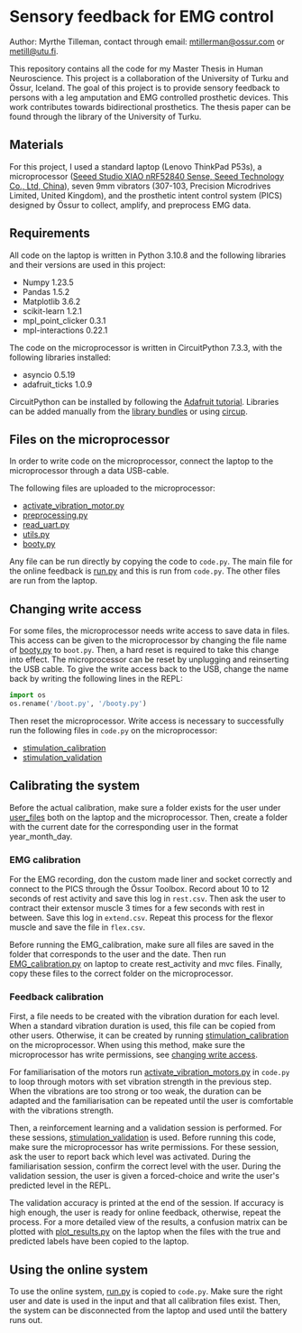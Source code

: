 # Sensory feedback for EMG control

Author: Myrthe Tilleman, contact through email: [mtillerman@ossur.com](mailto:mtillerman@ossur.com) or [metill@utu.fi](mailto:metill@utu.fi).

This repository contains all the code for my Master Thesis in Human Neuroscience.
This project is a collaboration of the University of Turku and Össur, Iceland.
The goal of this project is to provide sensory feedback to persons with a leg amputation and EMG controlled prosthetic devices.
This work contributes towards bidirectional prosthetics.
The thesis paper can be found through the library of the University of Turku.

## Materials

For this project, I used a standard laptop (Lenovo ThinkPad P53s),
a microprocessor
([Seeed Studio XIAO nRF52840 Sense, Seeed Technology Co., Ltd, China](https://www.seeedstudio.com/Seeed-XIAO-BLE-Sense-nRF52840-p-5253.html)),
seven 9mm vibrators (307-103, Precision Microdrives Limited, United Kingdom),
and the prosthetic intent control system (PICS) designed by Össur to collect, amplify, and preprocess EMG data.

## Requirements

All code on the laptop is written in Python 3.10.8 and the following libraries and their versions are used in this project:

- Numpy 1.23.5
- Pandas 1.5.2
- Matplotlib 3.6.2
- scikit-learn 1.2.1
- mpl_point_clicker 0.3.1
- mpl-interactions 0.22.1

The code on the microprocessor is written in CircuitPython 7.3.3, with the following libraries installed:
- asyncio 0.5.19
- adafruit_ticks 1.0.9

CircuitPython can be installed by following the
[Adafruit tutorial](https://learn.adafruit.com/welcome-to-circuitpython).
Libraries can be added manually from the [library bundles](https://circuitpython.org/libraries)
or using [circup](https://learn.adafruit.com/keep-your-circuitpython-libraries-on-devices-up-to-date-with-circup/overview).

## Files on the microprocessor

In order to write code on the microprocessor,
connect the laptop to the microprocessor through a data USB-cable.

The following files are uploaded to the microprocessor:

- [activate_vibration_motor.py](src/activate_vibration_motors.py)
- [preprocessing.py](src/preprocessing.py)
- [read_uart.py](src/read_uart.py)
- [utils.py](src/utils.py)
- [booty.py](src/booty.py)

Any file can be run directly by copying the code to `code.py`.
The main file for the online feedback is [run.py](src/run.py) and this is run from `code.py`.
The other files are run from the laptop.

## Changing write access

For some files, the microprocessor needs write access to save data in files.
This access can be given to the microprocessor by changing the file name of
[booty.py](src/booty.py) to `boot.py`.
Then, a hard reset is required to take this change into effect.
The microprocessor can be reset by unplugging and reinserting the USB cable.
To give the write access back to the USB, change the name back by writing the following lines in the REPL:

```python
import os
os.rename('/boot.py', '/booty.py') 
```

Then reset the microprocessor.
Write access is necessary to successfully run the following files in `code.py` on the microprocessor:

- [stimulation_calibration](src/stimulation_calibration.py)
- [stimulation_validation](src/stimulation_validation.py)

## Calibrating the system

Before the actual calibration, make sure a folder exists for the user under
[user_files](/user_files/) both on the laptop and the microprocessor.
Then, create a folder with the current date for the corresponding user in the format year_month_day.

### EMG calibration

For the EMG recording, don the custom made liner and socket correctly and connect to the PICS through the Össur Toolbox.
Record about 10 to 12 seconds of rest activity and save this log in `rest.csv`.
Then ask the user to contract their extensor muscle 3 times for a few seconds with rest in between.
Save this log in `extend.csv`.
Repeat this process for the flexor muscle and save the file in `flex.csv`.

Before running the EMG_calibration, make sure all files are saved in the folder that corresponds to the user and the date.
Then run [EMG_calibration.py](src/EMG_calibration.py) on laptop to create rest_activity and mvc files.
Finally, copy these files to the correct folder on the microprocessor.

### Feedback calibration

First, a file needs to be created with the vibration duration for each level.
When a standard vibration duration is used, this file can be copied from other users.
Otherwise, it can be created by running [stimulation_calibration](src/stimulation_calibration.py)
on the microprocessor.
When using this method, make sure the microprocessor has write permissions,
see [changing write access](#changing-write-access).

For familiarisation of the motors run [activate_vibration_motors.py](src/activate_vibration_motors.py)
in `code.py` to loop through motors with set vibration strength in the previous step.
When the vibrations are too strong or too weak,
the duration can be adapted and the familiarisation can be repeated until the user is comfortable with the vibrations strength.

Then, a reinforcement learning and a validation session is performed.
For these sessions, [stimulation_validation](src/stimulation_validation.py) is used.
Before running this code, make sure the microprocessor has write permissions.
For these session, ask the user to report back which level was activated.
During the familiarisation session, confirm the correct level with the user.
During the validation session,
the user is given a forced-choice and write the user's predicted level in the REPL.

The validation accuracy is printed at the end of the session.
If accuracy is high enough, the user is ready for online feedback, otherwise, repeat the process.
For a more detailed view of the results,
a confusion matrix can be plotted with [plot_results.py](src/plot_results.py)
on the laptop when the files with the true and predicted labels have been copied to the laptop.

## Using the online system

To use the online system, [run.py](src/run.py) is copied to `code.py`.
Make sure the right user and date is used in the input and that all calibration files exist.
Then, the system can be disconnected from the laptop and used until the battery runs out.
